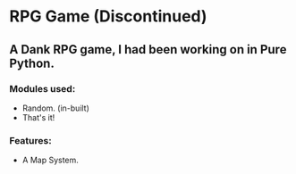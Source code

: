 # RPG Game (Discontinued)
## A Dank RPG game, I had been working on in Pure Python.

### Modules used:
- Random. (in-built)
- That's it!

### Features:
- A Map System.
